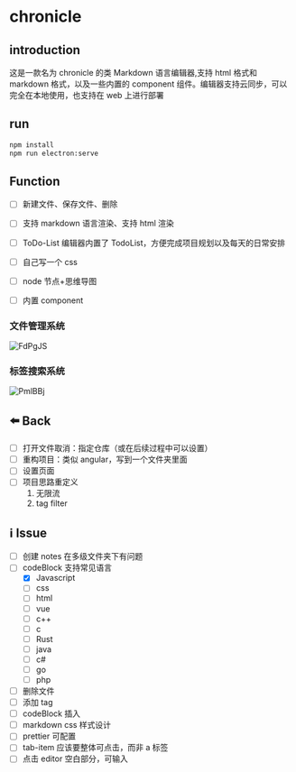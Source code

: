 # chronicle

## introduction

这是一款名为 chronicle 的类 Markdown 语言编辑器,支持 html 格式和 markdown 格式，以及一些内置的 component 组件。编辑器支持云同步，可以完全在本地使用，也支持在 web 上进行部署

## run

```cmd
npm install
npm run electron:serve
```

## Function

- [ ] 新建文件、保存文件、删除
- [ ] 支持 markdown 语言渲染、支持 html 渲染
- [ ] ToDo-List 编辑器内置了 TodoList，方便完成项目规划以及每天的日常安排

- [ ] 自己写一个 css
- [ ] node 节点+思维导图
- [ ] 内置 component

### 文件管理系统

![FdPgJS](https://mikes.oss-cn-beijing.aliyuncs.com/uPic/FdPgJS.png)

### 标签搜索系统

![PmlBBj](https://mikes.oss-cn-beijing.aliyuncs.com/uPic/PmlBBj.png)

## ⬅️ Back

- [ ] 打开文件取消：指定仓库（或在后续过程中可以设置）
- [ ] 重构项目：类似 angular，写到一个文件夹里面
- [ ] 设置页面
- [ ] 项目思路重定义
  1. 无限流
  2. tag filter

## ℹ️ Issue

- [ ] 创建 notes 在多级文件夹下有问题
- [ ] codeBlock 支持常见语言
  - [x] Javascript
  - [ ] css
  - [ ] html
  - [ ] vue
  - [ ] c++
  - [ ] c
  - [ ] Rust
  - [ ] java
  - [ ] c#
  - [ ] go
  - [ ] php
- [ ] 删除文件
- [ ] 添加 tag
- [ ] codeBlock 插入
- [ ] markdown css 样式设计
- [ ] prettier 可配置
- [ ] tab-item 应该要整体可点击，而非 a 标签
- [ ] 点击 editor 空白部分，可输入
